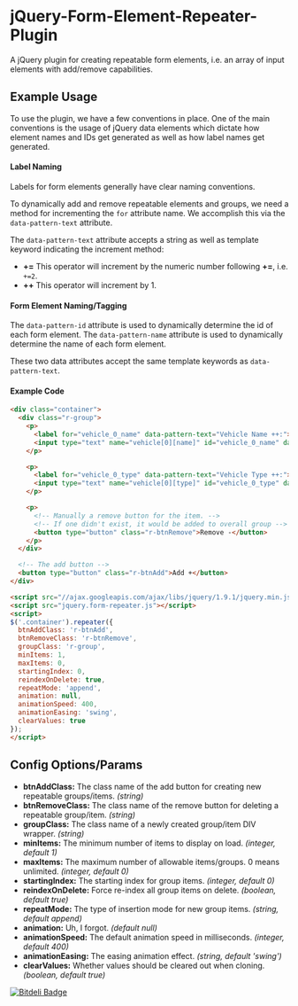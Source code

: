 jQuery-Form-Element-Repeater-Plugin
===================================

A jQuery plugin for creating repeatable form elements, i.e. an array of input elements with add/remove capabilities.

## Example Usage ##

To use the plugin, we have a few conventions in place. One of the main conventions is the usage of jQuery data elements which dictate how element names and IDs get generated as well as how label names get generated.

#### Label Naming ####
Labels for form elements generally have clear naming conventions. 

To dynamically add and remove repeatable elements and groups, we need a method for incrementing the `for` attribute name. We accomplish this via the `data-pattern-text` attribute.

The `data-pattern-text` attribute accepts a string as well as template keyword indicating the increment method:

* **+=** This operator will increment by the numeric number following **+=**, i.e. `+=2`.
* **++** This operator will increment by 1.

#### Form Element Naming/Tagging ####

The `data-pattern-id` attribute is used to dynamically determine the id of each form element.
The `data-pattern-name` attribute is used to dynamically determine the name of each form element.

These two data attributes accept the same template keywords as `data-pattern-text`.

#### Example Code ####

```html
<div class="container">
  <div class="r-group">
    <p>
      <label for="vehicle_0_name" data-pattern-text="Vehicle Name ++:">Vehicle Name 1:</label>
      <input type="text" name="vehicle[0][name]" id="vehicle_0_name" data-pattern-name="vehicle[++][name]" data-pattern-id="vehicle_++_name" />
    </p>

    <p>
      <label for="vehicle_0_type" data-pattern-text="Vehicle Type ++:">Vehicle Type 1:</label>
      <input type="text" name="vehicle[0][type]" id="vehicle_0_type" data-pattern-name="vehicle[++][type]" data-pattern-id="vehicle_++_type" />
    </p>

    <p>
      <!-- Manually a remove button for the item. -->
      <!-- If one didn't exist, it would be added to overall group -->
      <button type="button" class="r-btnRemove">Remove -</button>
    </p>
  </div>

  <!-- The add button -->
  <button type="button" class="r-btnAdd">Add +</button>
</div>

<script src="//ajax.googleapis.com/ajax/libs/jquery/1.9.1/jquery.min.js"></script>
<script src="jquery.form-repeater.js"></script>
<script>
$('.container').repeater({
  btnAddClass: 'r-btnAdd',
  btnRemoveClass: 'r-btnRemove',
  groupClass: 'r-group',
  minItems: 1,
  maxItems: 0,
  startingIndex: 0,
  reindexOnDelete: true,
  repeatMode: 'append',
  animation: null,
  animationSpeed: 400,
  animationEasing: 'swing',
  clearValues: true
});
</script>
```

## Config Options/Params ##

*  **btnAddClass:** The class name of the add button for creating new repeatable groups/items. _(string)_
*  **btnRemoveClass:** The class name of the remove button for deleting a repeatable group/item. _(string)_
*  **groupClass:** The class name of a newly created group/item DIV wrapper. _(string)_
*  **minItems:** The minimum number of items to display on load. _(integer, default 1)_
*  **maxItems:** The maximum number of allowable items/groups. 0 means unlimited. _(integer, default 0)_
*  **startingIndex:** The starting index for group items. _(integer, default 0)_
*  **reindexOnDelete:** Force re-index all group items on delete. _(boolean, default true)_
*  **repeatMode:** The type of insertion mode for new group items. _(string, default append)_
*  **animation:** Uh, I forgot. _(default null)_
*  **animationSpeed:** The default animation speed in milliseconds. _(integer, default 400)_
*  **animationEasing:** The easing animation effect. _(string, default 'swing')_
*  **clearValues:** Whether values should be cleared out when cloning. _(boolean, default true)_


[![Bitdeli Badge](https://d2weczhvl823v0.cloudfront.net/cballou/jquery-form-element-repeater-plugin/trend.png)](https://bitdeli.com/free "Bitdeli Badge")


